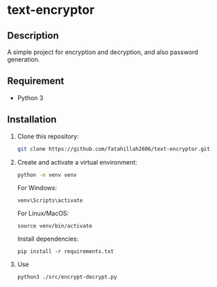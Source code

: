 # text-encryptor

## Description

A simple project for encryption and decryption, and also password generation.

## Requirement

- Python 3

## Installation

1. Clone this repository:

   ```bash
   git clone https://github.com/fatahillah2606/text-encryptor.git
   ```

2. Create and activate a virtual environment:

   ```bash
   python -m venv venv
   ```

   For Windows:

       venv\Scripts\activate

   For Linux/MacOS:

       source venv/bin/activate

   Install dependencies:

       pip install -r requirements.txt

3. Use

   ```bash
   python3 ./src/encrypt-decrypt.py
   ```
